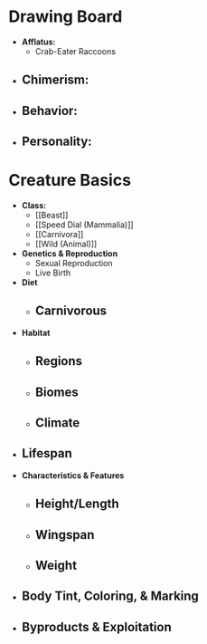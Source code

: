 # Drawing Board
- **Afflatus:**
	- Crab-Eater Raccoons
- **Chimerism:**
	- 
- **Behavior:**
	- 
- **Personality:**
	- 
# Creature Basics
- **Class:**
	- [[Beast]]
	- [[Speed Dial (Mammalia)]]
	- [[Carnivora]]
	- [[Wild (Animal)]]
- **Genetics & Reproduction**
	- Sexual Reproduction
	- Live Birth
- **Diet**
	- Carnivorous
		- 
- **Habitat**
	- Regions
		- 
	- Biomes
		- 
	- Climate
		- 
- **Lifespan**
	- 
- **Characteristics & Features**
	- Height/Length
		- 
	- Wingspan
		- 
	- Weight
		- 
- **Body Tint, Coloring, & Marking**
	- 
- **Byproducts & Exploitation**
	- 
